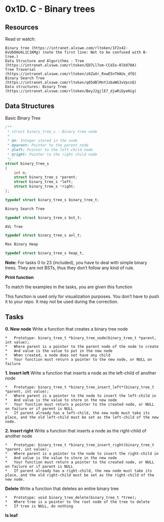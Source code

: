 # 0x1D. C - Binary trees

## Resources

Read or watch:

    Binary tree (https://intranet.alxswe.com/rltoken/1F2x42-8vUbOmU4L1C1KMg) (note the first line: Not to be confused with B-tree.)
    Data Structure and Algorithms - Tree (https://intranet.alxswe.com/rltoken/ED7Ll7om-CCdIo-0lb970A)
    Tree Traversal (https://intranet.alxswe.com/rltoken/z6ZaXr_RxwE5nTHAUx_dfQ)
    Binary Search Tree (https://intranet.alxswe.com/rltoken/qO5dBlMnYJzbaWG3xVpcnQ)
    Data structures: Binary Tree (https://intranet.alxswe.com/rltoken/BeyJ2gjlE7_djwRiDyeHig)

## Data Structures

Basic Binary Tree

```C
/**
 * struct binary_tree_s - Binary tree node
 *
 * @n: Integer stored in the node
 * @parent: Pointer to the parent node
 * @left: Pointer to the left child node
 * @right: Pointer to the right child node
 */
struct binary_tree_s
{
    int n;
    struct binary_tree_s *parent;
    struct binary_tree_s *left;
    struct binary_tree_s *right;
};

typedef struct binary_tree_s binary_tree_t;

Binary Search Tree

typedef struct binary_tree_s bst_t;

AVL Tree

typedef struct binary_tree_s avl_t;

Max Binary Heap

typedef struct binary_tree_s heap_t;
```

**Note:** For tasks 0 to 23 (included), you have to deal with simple binary trees. They are not BSTs, thus they don’t follow any kind of rule.

**Print function**

To match the examples in the tasks, you are given this function

This function is used only for visualization purposes. You don’t have to push it to your repo. It may not be used during the correction.

## Tasks

**0. New node**
Write a function that creates a binary tree node

    *	Prototype: binary_tree_t *binary_tree_node(binary_tree_t *parent, int value);
    *	Where parent is a pointer to the parent node of the node to create
    *	And value is the value to put in the new node
    *	When created, a node does not have any child
    *	Your function must return a pointer to the new node, or NULL on failure

**1. Insert left**
Write a function that inserts a node as the left-child of another node

    *	Prototype: binary_tree_t *binary_tree_insert_left*(binary_tree_t *parent, int value);
    *	Where parent is a pointer to the node to insert the left-child in
    *	And value is the value to store in the new node
    *	Your function must return a pointer to the created node, or NULL on failure or if parent is NULL
    *	If parent already has a left-child, the new node must take its place, and the old left-child must be set as the left-child of the new node.

**2. Insert right**
Write a function that inserts a node as the right-child of another node

    *	Prototype: binary_tree_t *binary_tree_insert_right(binary_tree_t *parent, int value);
    *	Where parent is a pointer to the node to insert the right-child in
    *	And value is the value to store in the new node
    *	Your function must return a pointer to the created node, or NULL on failure or if parent is NULL
    *	If parent already has a right-child, the new node must take its place, and the old right-child must be set as the right-child of the new node.

**Delete**
Write a function that deletes an entire binary tree

    *	Prototype: void binary_tree_delete(binary_tree_t *tree);
    *	Where tree is a pointer to the root node of the tree to delete
    *	If tree is NULL, do nothing

**Is leaf**
